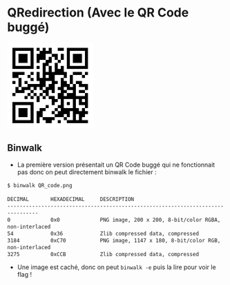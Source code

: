 # QRedirection (Avec le QR Code buggé)

![img](0.png)

## Binwalk

- La première version présentait un QR Code buggé qui ne fonctionnait pas donc on peut directement binwalk le fichier :

```
$ binwalk QR_code.png           

DECIMAL       HEXADECIMAL     DESCRIPTION
--------------------------------------------------------------------------------
0             0x0             PNG image, 200 x 200, 8-bit/color RGBA, non-interlaced
54            0x36            Zlib compressed data, compressed
3184          0xC70           PNG image, 1147 x 180, 8-bit/color RGB, non-interlaced
3275          0xCCB           Zlib compressed data, compressed
```

- Une image est caché, donc on peut `binwalk -e` puis la lire pour voir le flag !